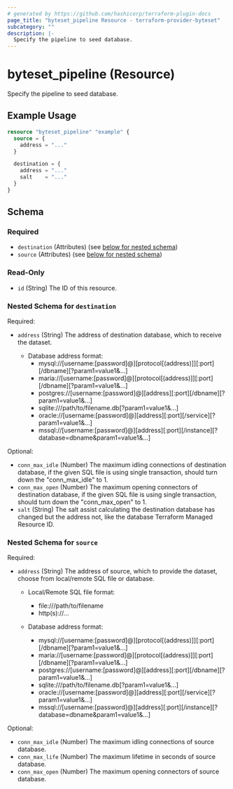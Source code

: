 ```yaml
---
# generated by https://github.com/hashicorp/terraform-plugin-docs
page_title: "byteset_pipeline Resource - terraform-provider-byteset"
subcategory: ""
description: |-
  Specify the pipeline to seed database.
---
```


# byteset_pipeline (Resource)

Specify the pipeline to seed database.

## Example Usage

```terraform
resource "byteset_pipeline" "example" {
  source = {
    address = "..."
  }

  destination = {
    address = "..."
    salt    = "..."
  }
}
```

<!-- schema generated by tfplugindocs -->
## Schema

### Required

- `destination` (Attributes) (see [below for nested schema](#nestedatt--destination))
- `source` (Attributes) (see [below for nested schema](#nestedatt--source))

### Read-Only

- `id` (String) The ID of this resource.

<a id="nestedatt--destination"></a>
### Nested Schema for `destination`

Required:

- `address` (String) The address of destination database, which to receive the dataset.

  - Database address format:
	  - mysql://[username:[password]@][protocol[(address)]][:port][/dbname][?param1=value1&...]
	  - maria://[username:[password]@][protocol[(address)]][:port][/dbname][?param1=value1&...]
	  - postgres://[username:[password]@][address][:port][/dbname][?param1=value1&...]
	  - sqlite:///path/to/filename.db[?param1=value1&...]
	  - oracle://[username:[password]@][address][:port][/service][?param1=value1&...]
	  - mssql://[username:[password]@][address][:port][/instance][?database=dbname&param1=value1&...]

Optional:

- `conn_max_idle` (Number) The maximum idling connections of destination database, 
if the given SQL file is using single transaction, should turn down the "conn_max_idle" to 1.
- `conn_max_open` (Number) The maximum opening connectors of destination database, 
if the given SQL file is using single transaction, should turn down the "conn_max_open" to 1.
- `salt` (String) The salt assist calculating the destination database has changed 
but the address not, like the database Terraform Managed Resource ID.


<a id="nestedatt--source"></a>
### Nested Schema for `source`

Required:

- `address` (String) The address of source, which to provide the dataset, 
choose from local/remote SQL file or database.

  - Local/Remote SQL file format:
	  - file:///path/to/filename
	  - http(s)://...

  - Database address format:
	  - mysql://[username:[password]@][protocol[(address)]][:port][/dbname][?param1=value1&...]
	  - maria://[username:[password]@][protocol[(address)]][:port][/dbname][?param1=value1&...]
	  - postgres://[username:[password]@][address][:port][/dbname][?param1=value1&...]
	  - sqlite:///path/to/filename.db[?param1=value1&...]
	  - oracle://[username:[password]@][address][:port][/service][?param1=value1&...]
	  - mssql://[username:[password]@][address][:port][/instance][?database=dbname&param1=value1&...]

Optional:

- `conn_max_idle` (Number) The maximum idling connections of source database.
- `conn_max_life` (Number) The maximum lifetime in seconds of source database.
- `conn_max_open` (Number) The maximum opening connectors of source database.


